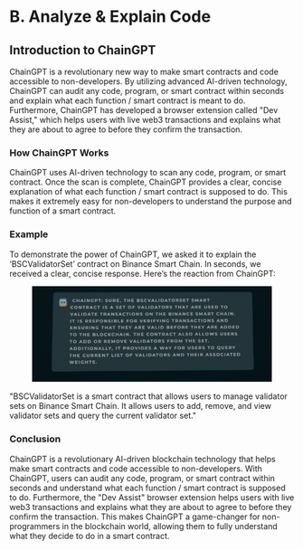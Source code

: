# B. Analyze & Explain Code

## Introduction to ChainGPT

ChainGPT is a revolutionary new way to make smart contracts and code accessible to non-developers. By utilizing advanced AI-driven technology, ChainGPT can audit any code, program, or smart contract within seconds and explain what each function / smart contract is meant to do. Furthermore, ChainGPT has developed a browser extension called "Dev Assist," which helps users with live web3 transactions and explains what they are about to agree to before they confirm the transaction.

### How ChainGPT Works

ChainGPT uses AI-driven technology to scan any code, program, or smart contract. Once the scan is complete, ChainGPT provides a clear, concise explanation of what each function / smart contract is supposed to do. This makes it extremely easy for non-developers to understand the purpose and function of a smart contract.

### Example

To demonstrate the power of ChainGPT, we asked it to explain the ‘BSCValidatorSet’ contract on Binance Smart Chain. In seconds, we received a clear, concise response. Here’s the reaction from ChainGPT:

<figure><img src="../../../.gitbook/assets/image (2) (2) (1).png" alt=""><figcaption></figcaption></figure>

"BSCValidatorSet is a smart contract that allows users to manage validator sets on Binance Smart Chain. It allows users to add, remove, and view validator sets and query the current validator set."

### Conclusion

ChainGPT is a revolutionary AI-driven blockchain technology that helps make smart contracts and code accessible to non-developers. With ChainGPT, users can audit any code, program, or smart contract within seconds and understand what each function / smart contract is supposed to do. Furthermore, the "Dev Assist" browser extension helps users with live web3 transactions and explains what they are about to agree to before they confirm the transaction. This makes ChainGPT a game-changer for non-programmers in the blockchain world, allowing them to fully understand what they decide to do in a smart contract.
